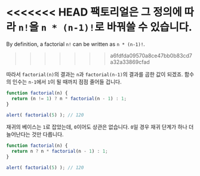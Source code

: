 <<<<<<< HEAD
팩토리얼은 그 정의에 따라 `n!`을 `n * (n-1)!`로 바꿔쓸 수 있습니다.
=======
By definition, a factorial `n!` can be written as `n * (n-1)!`.
>>>>>>> a6fdfda09570a8ce47bb0b83cd7a32a33869cfad

따라서 `factorial(n)`의 결과는 `n`과 `factorial(n-1)`의 결과를 곱한 값이 되겠죠. 함수의 인수는 `n-1`에서 `1`이 될 때까지 점점 줄어들 겁니다.  
 

```js run
function factorial(n) {
  return (n != 1) ? n * factorial(n - 1) : 1;
}

alert( factorial(5) ); // 120
```

재귀의 베이스는 `1`로 잡았는데, `0`이어도 상관은 없습니다. `0`일 경우 재귀 단계가 하나 더 늘어난다는 것만 다릅니다.  

```js run
function factorial(n) {
  return n ? n * factorial(n - 1) : 1;
}

alert( factorial(5) ); // 120
```
